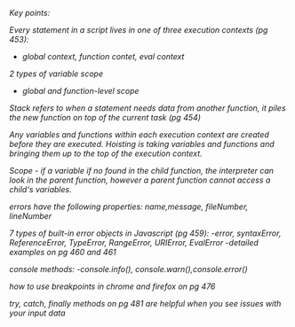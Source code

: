 <em>Key points:<em>

Every statement in a script lives in one of three execution contexts (pg 453):
- global context, function contet, eval context

2 types of variable scope
- global and function-level scope

Stack refers to when a statement needs data from another function, it piles the new function on top of the current task (pg 454)

Any variables and functions within each execution context are created before they are executed. Hoisting is taking variables and functions and bringing them up to the top of the execution context.

Scope - if a variable if no found in the child function, the interpreter can look in the parent function, however a parent function cannot access a child's variables.

errors have the following properties: name,message, fileNumber, lineNumber

7 types of built-in error objects in Javascript (pg 459):
-error, syntaxError, ReferenceError, TypeError, RangeError, URIError, EvalError
-detailed examples on pg 460 and 461

console methods:
-console.info(), console.warn(),console.error()

how to use breakpoints in chrome and firefox on pg 476

try, catch, finally methods on pg 481 are helpful when you see issues with your input data

